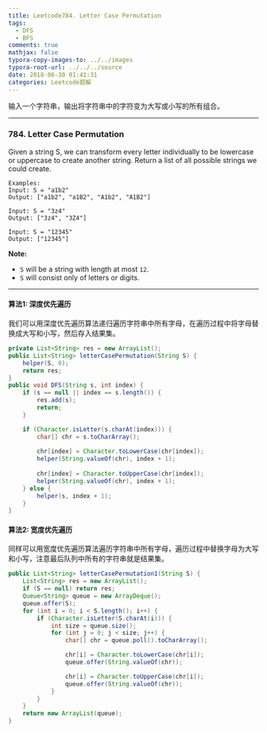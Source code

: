 ```yaml
---
title: Leetcode784. Letter Case Permutation
tags:
  - DFS
  - BFS
comments: true
mathjax: false
typora-copy-images-to: ../../images
typora-root-url: ../../../source
date: 2018-06-30 01:41:31
categories: Leetcode题解
---
```


输入一个字符串，输出将字符串中的字符变为大写或小写的所有组合。

<!-- more -->

---

### 784. Letter Case Permutation

Given a string S, we can transform every letter individually to be lowercase or uppercase to create another string.  Return a list of all possible strings we could create.

```
Examples:
Input: S = "a1b2"
Output: ["a1b2", "a1B2", "A1b2", "A1B2"]

Input: S = "3z4"
Output: ["3z4", "3Z4"]

Input: S = "12345"
Output: ["12345"]
```

**Note:**

- `S` will be a string with length at most `12`.
- `S` will consist only of letters or digits.

---

#### 算法1: 深度优先遍历

我们可以用深度优先遍历算法递归遍历字符串中所有字母，在遍历过程中将字母替换成大写和小写，然后存入结果集。

```java
private List<String> res = new ArrayList();
public List<String> letterCasePermutation(String S) {
    helper(S, 0);
    return res;
}
public void DFS(String s, int index) {
    if (s == null || index == s.length()) {
        res.add(s);
        return;
    }

    if (Character.isLetter(s.charAt(index))) {
        char[] chr = s.toCharArray();
        
        chr[index] = Character.toLowerCase(chr[index]);
        helper(String.valueOf(chr), index + 1);
        
        chr[index] = Character.toUpperCase(chr[index]);
        helper(String.valueOf(chr), index + 1);
    } else {
        helper(s, index + 1);
    }
}
```

#### 算法2: 宽度优先遍历

同样可以用宽度优先遍历算法遍历字符串中所有字母，遍历过程中替换字母为大写和小写，注意最后队列中所有的字符串就是结果集。

```java
public List<String> letterCasePermutation1(String S) {
    List<String> res = new ArrayList();
    if (S == null) return res;
    Queue<String> queue = new ArrayDeque();
    queue.offer(S);
    for (int i = 0; i < S.length(); i++) {
        if (Character.isLetter(S.charAt(i))) {
            int size = queue.size();
            for (int j = 0; j < size; j++) {
                char[] chr = queue.poll().toCharArray();

                chr[i] = Character.toLowerCase(chr[i]);
                queue.offer(String.valueOf(chr));

                chr[i] = Character.toUpperCase(chr[i]);
                queue.offer(String.valueOf(chr));
            }
        }
    }
    return new ArrayList(queue);
}
```

